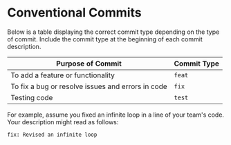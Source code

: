 # Conventional Commits
Below is a table displaying the correct commit type depending on the type of commit. Include the commit type at the beginning of each commit description.

Purpose of Commit | Commit Type
--- | ---
To add a feature or functionality | `feat`
To fix a bug or resolve issues and errors in code | `fix`
Testing code | `test`

For example, assume you fixed an infinite loop in a line of your team's code. Your description might read as follows:

`fix: Revised an infinite loop`

